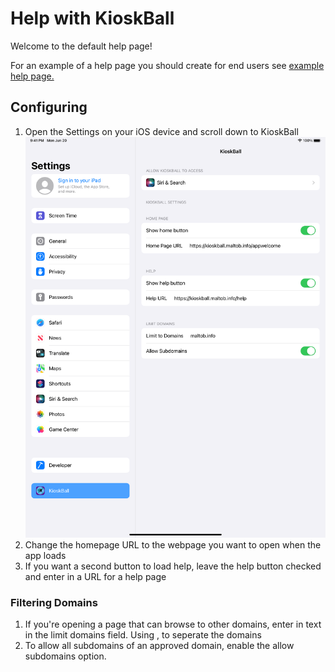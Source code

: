# Help with KioskBall

Welcome to the default help page!

For an example of a help page you should create for end users see [example help page.](example_help.html)

## Configuring
1. Open the Settings on your iOS device and scroll down to KioskBall
![Image of iOS Settings](https://github.com/maltob/kioskball_www/raw/gh-pages/images/settings_page.png)
1. Change the homepage URL to the webpage you want to open when the app loads
1. If you want a second button to load help, leave the help button checked and enter in a URL for a help page
### Filtering Domains
1. If you're opening a page that can browse to other domains, enter in text in the limit domains field. Using , to seperate the domains
1. To allow all subdomains of an approved domain, enable the allow subdomains option.